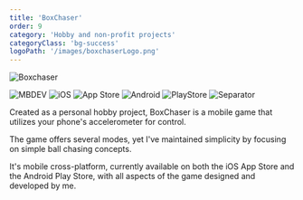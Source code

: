 ```yaml
---
title: 'BoxChaser'
order: 9
category: 'Hobby and non-profit projects'
categoryClass: 'bg-success'
logoPath: '/images/boxchaserLogo.png'
---
```


![Boxchaser](/images/boxchaserShow.png#portfolio-image)

![MBDEV](https://img.shields.io/badge/Mobile_Development-purple?style=for-the-badge&logoColor=white#portfolio-badge)
![iOS](https://img.shields.io/badge/iOS-000000?style=for-the-badge&logo=apple&logoColor=white#portfolio-badge)
![App Store](https://img.shields.io/badge/AppStore-0D96F6?style=for-the-badge&logo=app-store&logoColor=white#portfolio-badge)
![Android](https://img.shields.io/badge/Android-3DDC84?style=for-the-badge&logo=android&logoColor=white#portfolio-badge)
![PlayStore](https://img.shields.io/badge/PlayStore-414141?style=for-the-badge&logo=google-play&logoColor=white#portfolio-badge)
![Separator](#portfolio-separator)

Created as a personal hobby project, BoxChaser is a mobile game that utilizes your phone's accelerometer for control.

The game offers several modes, yet I've maintained simplicity by focusing on simple ball chasing concepts.

It's mobile cross-platform, currently available on both the iOS App Store and the Android Play Store, with all aspects of the game designed and developed by me.
